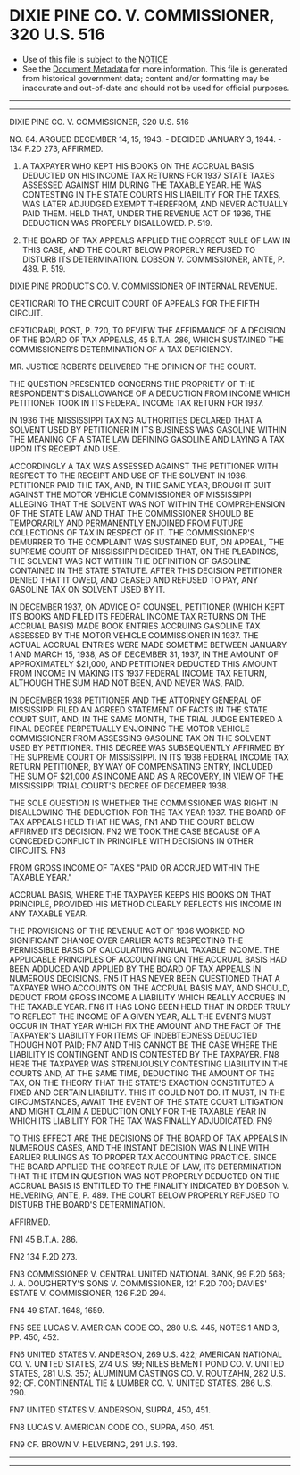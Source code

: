 ---
---

# DIXIE PINE CO. V. COMMISSIONER, 320 U.S. 516

* Use of this file is subject to the [NOTICE](https://github.com/publicdocs/notice/blob/master/NOTICE)
* See the [Document Metadata](../../../) for more information.
  This file is generated from historical government data; content and/or formatting may be inaccurate and out-of-date and should not be used for official purposes.

----------
----------

DIXIE PINE CO. V. COMMISSIONER, 320 U.S. 516

NO. 84.  ARGUED DECEMBER 14, 15, 1943.  - DECIDED JANUARY 3, 1944.  - 134 F.2D 273, AFFIRMED.

1.  A TAXPAYER WHO KEPT HIS BOOKS ON THE ACCRUAL BASIS DEDUCTED ON HIS INCOME TAX RETURNS FOR 1937 STATE TAXES ASSESSED AGAINST HIM DURING THE TAXABLE YEAR.  HE WAS CONTESTING IN THE STATE COURTS HIS LIABILITY FOR THE TAXES, WAS LATER ADJUDGED EXEMPT THEREFROM, AND NEVER ACTUALLY PAID THEM.  HELD THAT, UNDER THE REVENUE ACT OF 1936, THE DEDUCTION WAS PROPERLY DISALLOWED.  P. 519.

2.  THE BOARD OF TAX APPEALS APPLIED THE CORRECT RULE OF LAW IN THIS CASE, AND THE COURT BELOW PROPERLY REFUSED TO DISTURB ITS DETERMINATION.  DOBSON V. COMMISSIONER, ANTE, P. 489.  P. 519.

DIXIE PINE PRODUCTS CO. V. COMMISSIONER OF INTERNAL REVENUE.

CERTIORARI TO THE CIRCUIT COURT OF APPEALS FOR THE FIFTH CIRCUIT.

CERTIORARI, POST, P. 720, TO REVIEW THE AFFIRMANCE OF A DECISION OF THE BOARD OF TAX APPEALS, 45 B.T.A. 286, WHICH SUSTAINED THE COMMISSIONER'S DETERMINATION OF A TAX DEFICIENCY.

MR. JUSTICE ROBERTS DELIVERED THE OPINION OF THE COURT.

THE QUESTION PRESENTED CONCERNS THE PROPRIETY OF THE RESPONDENT'S DISALLOWANCE OF A DEDUCTION FROM INCOME WHICH PETITIONER TOOK IN ITS FEDERAL INCOME TAX RETURN FOR 1937.

IN 1936 THE MISSISSIPPI TAXING AUTHORITIES DECLARED THAT A SOLVENT USED BY PETITIONER IN ITS BUSINESS WAS GASOLINE WITHIN THE MEANING OF A STATE LAW DEFINING GASOLINE AND LAYING A TAX UPON ITS RECEIPT AND USE.

ACCORDINGLY A TAX WAS ASSESSED AGAINST THE PETITIONER WITH RESPECT TO THE RECEIPT AND USE OF THE SOLVENT IN 1936.  PETITIONER PAID THE TAX, AND, IN THE SAME YEAR, BROUGHT SUIT AGAINST THE MOTOR VEHICLE COMMISSIONER OF MISSISSIPPI ALLEGING THAT THE SOLVENT WAS NOT WITHIN THE COMPREHENSION OF THE STATE LAW AND THAT THE COMMISSIONER SHOULD BE TEMPORARILY AND PERMANENTLY ENJOINED FROM FUTURE COLLECTIONS OF TAX IN RESPECT OF IT.  THE COMMISSIONER'S DEMURRER TO THE COMPLAINT WAS SUSTAINED BUT, ON APPEAL, THE SUPREME COURT OF MISSISSIPPI DECIDED THAT, ON THE PLEADINGS, THE SOLVENT WAS NOT WITHIN THE DEFINITION OF GASOLINE CONTAINED IN THE STATE STATUTE.  AFTER THIS DECISION PETITIONER DENIED THAT IT OWED, AND CEASED AND REFUSED TO PAY, ANY GASOLINE TAX ON SOLVENT USED BY IT.

IN DECEMBER 1937, ON ADVICE OF COUNSEL, PETITIONER (WHICH KEPT ITS BOOKS AND FILED ITS FEDERAL INCOME TAX RETURNS ON THE ACCRUAL BASIS) MADE BOOK ENTRIES ACCRUING GASOLINE TAX ASSESSED BY THE MOTOR VEHICLE COMMISSIONER IN 1937.  THE ACTUAL ACCRUAL ENTRIES WERE MADE SOMETIME BETWEEN JANUARY 1 AND MARCH 15, 1938, AS OF DECEMBER 31, 1937, IN THE AMOUNT OF APPROXIMATELY $21,000, AND PETITIONER DEDUCTED THIS AMOUNT FROM INCOME IN MAKING ITS 1937 FEDERAL INCOME TAX RETURN, ALTHOUGH THE SUM HAD NOT BEEN, AND NEVER WAS, PAID.

IN DECEMBER 1938 PETITIONER AND THE ATTORNEY GENERAL OF MISSISSIPPI FILED AN AGREED STATEMENT OF FACTS IN THE STATE COURT SUIT, AND, IN THE SAME MONTH, THE TRIAL JUDGE ENTERED A FINAL DECREE PERPETUALLY ENJOINING THE MOTOR VEHICLE COMMISSIONER FROM ASSESSING GASOLINE TAX ON THE SOLVENT USED BY PETITIONER.  THIS DECREE WAS SUBSEQUENTLY AFFIRMED BY THE SUPREME COURT OF MISSISSIPPI.  IN ITS 1938 FEDERAL INCOME TAX RETURN PETITIONER, BY WAY OF COMPENSATING ENTRY, INCLUDED THE SUM OF $21,000 AS INCOME AND AS A RECOVERY, IN VIEW OF THE MISSISSIPPI TRIAL COURT'S DECREE OF DECEMBER 1938.

THE SOLE QUESTION IS WHETHER THE COMMISSIONER WAS RIGHT IN DISALLOWING THE DEDUCTION FOR THE TAX YEAR 1937.  THE BOARD OF TAX APPEALS HELD THAT HE WAS,  FN1  AND THE COURT BELOW AFFIRMED ITS DECISION.  FN2  WE TOOK THE CASE BECAUSE OF A CONCEDED CONFLICT IN PRINCIPLE WITH DECISIONS IN OTHER CIRCUITS.  FN3

FROM GROSS INCOME OF TAXES "PAID OR ACCRUED WITHIN THE TAXABLE YEAR."

ACCRUAL BASIS, WHERE THE TAXPAYER KEEPS HIS BOOKS ON THAT PRINCIPLE, PROVIDED HIS METHOD CLEARLY REFLECTS HIS INCOME IN ANY TAXABLE YEAR.

THE PROVISIONS OF THE REVENUE ACT OF 1936 WORKED NO SIGNIFICANT CHANGE OVER EARLIER ACTS RESPECTING THE PERMISSIBLE BASIS OF CALCULATING ANNUAL TAXABLE INCOME.  THE APPLICABLE PRINCIPLES OF ACCOUNTING ON THE ACCRUAL BASIS HAD  BEEN ADDUCED AND APPLIED BY THE BOARD OF TAX APPEALS IN NUMEROUS DECISIONS.  FN5  IT HAS NEVER BEEN QUESTIONED THAT A TAXPAYER WHO ACCOUNTS ON THE ACCRUAL BASIS MAY, AND SHOULD, DEDUCT FROM GROSS INCOME A LIABILITY WHICH REALLY ACCRUES IN THE TAXABLE YEAR.  FN6  IT HAS LONG BEEN HELD THAT IN ORDER TRULY TO REFLECT THE INCOME OF A GIVEN YEAR, ALL THE EVENTS MUST OCCUR IN THAT YEAR WHICH FIX THE AMOUNT AND THE FACT OF THE TAXPAYER'S LIABILITY FOR ITEMS OF INDEBTEDNESS DEDUCTED THOUGH NOT PAID; FN7  AND THIS CANNOT BE THE CASE WHERE THE LIABILITY IS CONTINGENT AND IS CONTESTED BY THE TAXPAYER.  FN8  HERE THE TAXPAYER WAS STRENUOUSLY CONTESTING LIABILITY IN THE COURTS AND, AT THE SAME TIME, DEDUCTING THE AMOUNT OF THE TAX, ON THE THEORY THAT THE STATE'S EXACTION CONSTITUTED A FIXED AND CERTAIN LIABILITY.  THIS IT COULD NOT DO.  IT MUST, IN THE CIRCUMSTANCES, AWAIT THE EVENT OF THE STATE COURT LITIGATION AND MIGHT CLAIM A DEDUCTION ONLY FOR THE TAXABLE YEAR IN WHICH ITS LIABILITY FOR THE TAX WAS FINALLY ADJUDICATED.  FN9

TO THIS EFFECT ARE THE DECISIONS OF THE BOARD OF TAX APPEALS IN NUMEROUS CASES, AND THE INSTANT DECISION WAS IN LINE WITH EARLIER RULINGS AS TO PROPER TAX ACCOUNTING PRACTICE.  SINCE THE BOARD APPLIED THE CORRECT RULE OF LAW, ITS DETERMINATION THAT THE ITEM IN QUESTION WAS NOT PROPERLY DEDUCTED ON THE ACCRUAL BASIS IS ENTITLED TO THE FINALITY INDICATED BY DOBSON V. HELVERING, ANTE, P. 489.  THE COURT BELOW PROPERLY REFUSED TO DISTURB THE BOARD'S DETERMINATION.

AFFIRMED.

FN1  45 B.T.A. 286.

FN2  134 F.2D 273.

FN3  COMMISSIONER V. CENTRAL UNITED NATIONAL BANK, 99 F.2D 568; J. A. DOUGHERTY'S SONS V. COMMISSIONER, 121 F.2D 700; DAVIES' ESTATE V. COMMISSIONER, 126 F.2D 294.

FN4  49 STAT. 1648, 1659.

FN5  SEE LUCAS V. AMERICAN CODE CO., 280 U.S. 445, NOTES 1 AND 3, PP. 450, 452.

FN6  UNITED STATES V. ANDERSON, 269 U.S. 422; AMERICAN NATIONAL CO. V. UNITED STATES, 274 U.S. 99; NILES BEMENT POND CO. V. UNITED STATES, 281 U.S. 357; ALUMINUM CASTINGS CO. V. ROUTZAHN, 282 U.S. 92; CF. CONTINENTAL TIE & LUMBER CO. V. UNITED STATES, 286 U.S. 290.

FN7  UNITED STATES V. ANDERSON, SUPRA, 450, 451.

FN8  LUCAS V. AMERICAN CODE CO., SUPRA, 450, 451.

FN9  CF. BROWN V. HELVERING, 291 U.S. 193.


----------
----------

